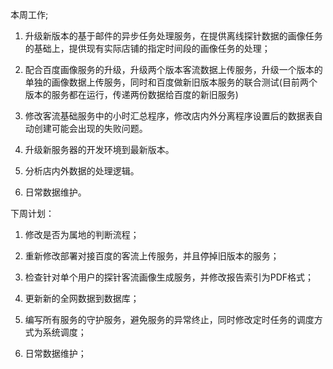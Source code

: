 本周工作;

1.  升级新版本的基于邮件的异步任务处理服务，在提供离线探针数据的画像任务的基础上，提供现有实际店铺的指定时间段的画像任务的处理；

2.  配合百度画像服务的升级，升级两个版本客流数据上传服务，升级一个版本的单独的画像数据上传服务，同时和百度做新旧版本服务的联合测试(目前两个版本的服务都在运行，传递两份数据给百度的新旧服务)

3. 修改客流基础服务中的小时汇总程序，修改店内外分离程序设置后的数据表自动创建可能会出现的失败问题。

4. 升级新服务器的开发环境到最新版本。

5. 分析店内外数据的处理逻辑。

6. 日常数据维护。

下周计划：

1.  修改是否为属地的判断流程；

2. 重新修改部署对接百度的客流上传服务，并且停掉旧版本的服务；

3. 检查针对单个用户的探针客流画像生成服务，并修改报告索引为PDF格式；

4. 更新新的全网数据到数据库；

5. 编写所有服务的守护服务，避免服务的异常终止，同时修改定时任务的调度方式为系统调度；

6. 日常数据维护；

